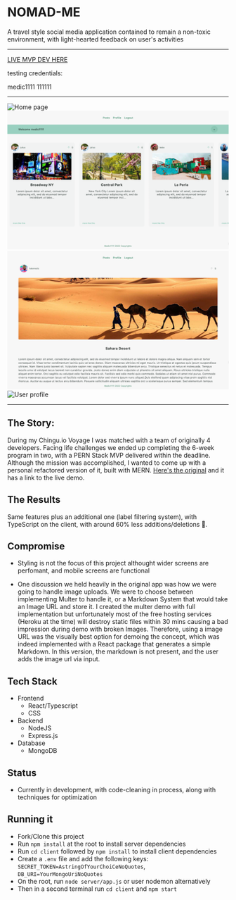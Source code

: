 # NOMAD-ME

A travel style social media application contained to remain a non-toxic environment, with light-hearted feedback on user's activities

---

[LIVE MVP DEV HERE](https://nomad-2aix.onrender.com/)

testing credentials:

medic1111
111111

---

![Home page](./home.png)
![Posts page](./posts.png)
![Post page](./post.png)
![User profile](./user.png)

---

## The Story:

During my Chingu.io Voyage I was matched with a team of originally 4 developers. Facing life challenges we ended up completing the 6-week program in two, with a PERN Stack MVP delivered within the deadline. Although the mission was accomplished, I wanted to come up with a personal refactored version of it, built with MERN. [Here's the original](https://github.com/chingu-voyages/v40-bears-team-29) and it has a link to the live demo.

## The Results

Same features plus an additional one (label filtering system), with TypeScript on the client, with around 60% less additions/deletions 🥳.

## Compromise

- Styling is not the focus of this project althought wider screens are perfomant, and mobile screens are functional

- One discussion we held heavily in the original app was how we were going to handle image uploads. We were to choose between implementing Multer to handle it, or a Markdown System that would take an Image URL and store it. I created the multer demo with full implementation but unfortunately most of the free hosting services (Heroku at the time) will destroy static files within 30 mins causing a bad impression during demo with broken Images. Therefore, using a image URL was the visually best option for demoing the concept, which was indeed implemented with a React package that generates a simple Markdown. In this version, the markdown is not present, and the user adds the image url via input.

## Tech Stack

- Frontend
  - React/Typescript
  - CSS
- Backend
  - NodeJS
  - Express.js
- Database
  - MongoDB

## Status

- Currently in development, with code-cleaning in process, along with techniques for optimization

## Running it

- Fork/Clone this project
- Run `npm install` at the root to install server dependencies
- Run `cd client` followed by `npm install` to install client dependencies
- Create a `.env` file and add the following keys: `SECRET_TOKEN=AstringOfYourChoiCeNoQuotes`, `DB_URI=YourMongoUriNoQuotes`
- On the root, run `node server/app.js` or user nodemon alternatively
- Then in a second terminal run `cd client` and `npm start`
